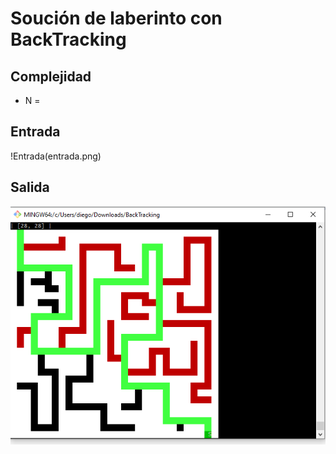 # Soución de laberinto con BackTracking

## Complejidad
- N = 
## Entrada
!Entrada(entrada.png)
## Salida
![Salida](salida.png)
